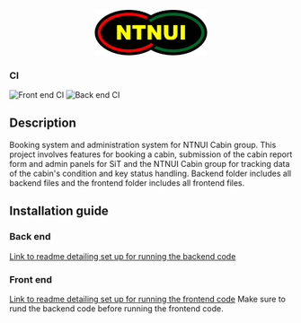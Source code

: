 <p align="center">
<img width="200" src="backend/ntnui/media/logo/ntnui.svg" />
</p>

### CI

![Front end CI](https://github.com/NTNUI/koiene-booking/workflows/Front%20end%20CI/badge.svg)
![Back end CI](https://github.com/NTNUI/koiene-booking/workflows/Back%20end%20CI/badge.svg)

## Description

Booking system and administration system for NTNUI Cabin group. This project involves features for booking a cabin, submission of the cabin report form and admin panels for SiT and the NTNUI Cabin group for tracking data of the cabin's condition and key status handling.
Backend folder includes all backend files and the frontend folder includes all frontend files.

## Installation guide

### Back end

[Link to readme detailing set up for running the backend code](./backend)

### Front end

[Link to readme detailing set up for running the frontend code](./frontend-koie-booking)
Make sure to rund the backend code before running the frontend code.
